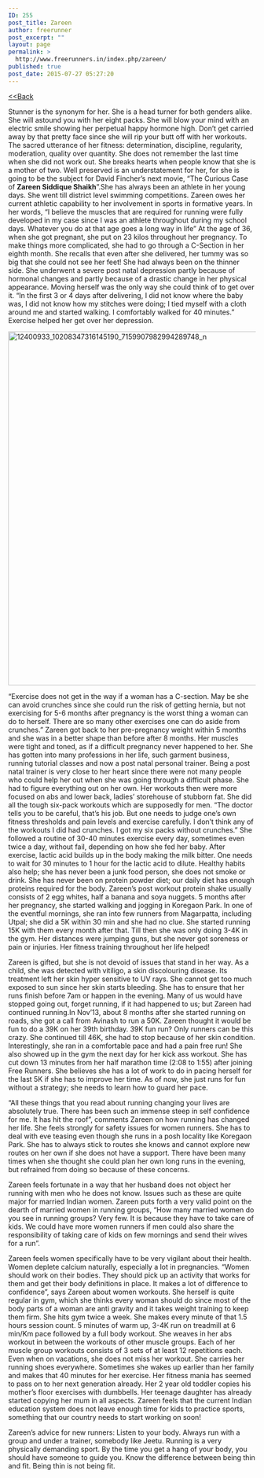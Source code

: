 ```yaml
---
ID: 255
post_title: Zareen
author: freerunner
post_excerpt: ""
layout: page
permalink: >
  http://www.freerunners.in/index.php/zareen/
published: true
post_date: 2015-07-27 05:27:20
---
```

<div class="container"><a href="http://www.freerunners.in/index.php/stories-2/">&lt;&lt;Back</a></div>
<div class="container"></div>
<div class="container">

Stunner is the synonym for her. She is a head turner for both genders alike. She will astound you with her eight packs. She will blow your mind with an electric smile showing her perpetual happy hormone high. Don’t get carried away by that pretty face since she will rip your butt off with her workouts. The sacred utterance of her fitness: determination, discipline, regularity, moderation, quality over quantity. She does not remember the last time when she did not work out. She breaks hearts when people know that she is a mother of two. Well preserved is an understatement for her, for she is going to be the subject for David Fincher’s next movie, “The Curious Case of <strong>Zareen Siddique Shaikh</strong>”.She has always been an athlete in her young days. She went till district level swimming competitions. Zareen owes her current athletic capability to her involvement in sports in formative years. In her words, “I believe the muscles that are required for running were fully developed in my case since I was an athlete throughout during my school days. Whatever you do at that age goes a long way in life” At the age of 36, when she got pregnant, she put on 23 kilos throughout her pregnancy. To make things more complicated, she had to go through a C-Section in her eighth month. She recalls that even after she delivered, her tummy was so big that she could not see her feet! She had always been on the thinner side. She underwent a severe post natal depression partly because of hormonal changes and partly because of a drastic change in her physical appearance. Moving herself was the only way she could think of to get over it. “In the first 3 or 4 days after delivering, I did not know where the baby was, I did not know how my stitches were doing; I tied myself with a cloth around me and started walking. I comfortably walked for 40 minutes.” Exercise helped her get over her depression.

<img class="alignnone size-full wp-image-389" src="http://www.freerunners.in/wp-content/uploads/2015/07/2015/07/12400933_10208347316145190_7159907982994289748_n.jpg" alt="12400933_10208347316145190_7159907982994289748_n" width="960" height="720" />

“Exercise does not get in the way if a woman has a C-section. May be she can avoid crunches since she could run the risk of getting hernia, but not exercising for 5-6 months after pregnancy is the worst thing a woman can do to herself. There are so many other exercises one can do aside from crunches.” Zareen got back to her pre-pregnancy weight within 5 months and she was in a better shape than before after 8 months. Her muscles were tight and toned, as if a difficult pregnancy never happened to her. She has gotten into many professions in her life, such garment business, running tutorial classes and now a post natal personal trainer. Being a post natal trainer is very close to her heart since there were not many people who could help her out when she was going through a difficult phase. She had to figure everything out on her own. Her workouts then were more focused on abs and lower back, ladies’ storehouse of stubborn fat. She did all the tough six-pack workouts which are supposedly for men. “The doctor tells you to be careful, that’s his job. But one needs to judge one’s own fitness thresholds and pain levels and exercise carefully. I don’t think any of the workouts I did had crunches. I got my six packs without crunches.” She followed a routine of 30-40 minutes exercise every day, sometimes even twice a day, without fail, depending on how she fed her baby. After exercise, lactic acid builds up in the body making the milk bitter. One needs to wait for 30 minutes to 1 hour for the lactic acid to dilute. Healthy habits also help; she has never been a junk food person, she does not smoke or drink. She has never been on protein powder diet; our daily diet has enough proteins required for the body. Zareen’s post workout protein shake usually consists of 2 egg whites, half a banana and soya nuggets. 5 months after her pregnancy, she started walking and jogging in Koregaon Park. In one of the eventful mornings, she ran into few runners from Magarpatta, including Utpal; she did a 5K within 30 min and she had no clue. She started running 15K with them every month after that. Till then she was only doing 3-4K in the gym. Her distances were jumping guns, but she never got soreness or pain or injuries. Her fitness training throughout her life helped!

Zareen is gifted, but she is not devoid of issues that stand in her way. As a child, she was detected with vitiligo, a skin discolouring disease. Its treatment left her skin hyper sensitive to UV rays. She cannot get too much exposed to sun since her skin starts bleeding. She has to ensure that her runs finish before 7am or happen in the evening. Many of us would have stopped going out, forget running, if it had happened to us; but Zareen had continued running.In Nov’13, about 8 months after she started running on roads, she got a call from Avinash to run a 50K. Zareen thought it would be fun to do a 39K on her 39th birthday. 39K fun run? Only runners can be this crazy. She continued till 46K, she had to stop because of her skin condition. Interestingly, she ran in a comfortable pace and had a pain free run! She also showed up in the gym the next day for her kick ass workout. She has cut down 13 minutes from her half marathon time (2:08 to 1:55) after joining Free Runners. She believes she has a lot of work to do in pacing herself for the last 5K if she has to improve her time. As of now, she just runs for fun without a strategy; she needs to learn how to guard her pace.

“All these things that you read about running changing your lives are absolutely true. There has been such an immense steep in self confidence for me. It has hit the roof”, comments Zareen on how running has changed her life. She feels strongly for safety issues for women runners. She has to deal with eve teasing even though she runs in a posh locality like Koregaon Park. She has to always stick to routes she knows and cannot explore new routes on her own if she does not have a support. There have been many times when she thought she could plan her own long runs in the evening, but refrained from doing so because of these concerns.

Zareen feels fortunate in a way that her husband does not object her running with men who he does not know. Issues such as these are quite major for married Indian women. Zareen puts forth a very valid point on the dearth of married women in running groups, “How many married women do you see in running groups? Very few. It is because they have to take care of kids. We could have more women runners if men could also share the responsibility of taking care of kids on few mornings and send their wives for a run”.

Zareen feels women specifically have to be very vigilant about their health. Women deplete calcium naturally, especially a lot in pregnancies. “Women should work on their bodies. They should pick up an activity that works for them and get their body definitions in place. It makes a lot of difference to confidence”, says Zareen about women workouts. She herself is quite regular in gym, which she thinks every woman should do since most of the body parts of a woman are anti gravity and it takes weight training to keep them firm. She hits gym twice a week. She makes every minute of that 1.5 hours session count. 5 minutes of warm up, 3-4K run on treadmill at 6 min/Km pace followed by a full body workout. She weaves in her abs workout in between the workouts of other muscle groups. Each of her muscle group workouts consists of 3 sets of at least 12 repetitions each. Even when on vacations, she does not miss her workout. She carries her running shoes everywhere. Sometimes she wakes up earlier than her family and makes that 40 minutes for her exercise. Her fitness mania has seemed to pass on to her next generation already. Her 2 year old toddler copies his mother’s floor exercises with dumbbells. Her teenage daughter has already started copying her mum in all aspects. Zareen feels that the current Indian education system does not leave enough time for kids to practice sports, something that our country needs to start working on soon!

Zareen’s advice for new runners: Listen to your body. Always run with a group and under a trainer, somebody like Jeetu. Running is a very physically demanding sport. By the time you get a hang of your body, you should have someone to guide you. Know the difference between being thin and fit. Being thin is not being fit.

</div>